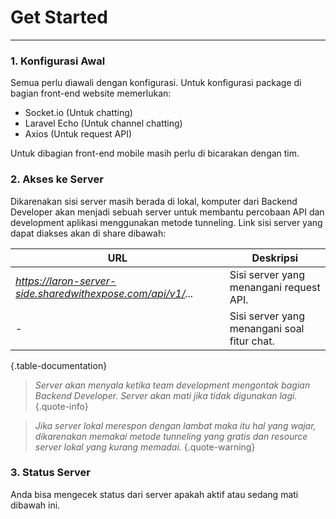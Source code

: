 # Get Started
---

### 1. Konfigurasi Awal
Semua perlu diawali dengan konfigurasi. Untuk konfigurasi package di bagian front-end website memerlukan:
 - Socket.io (Untuk chatting)
 - Laravel Echo (Untuk channel chatting)
 - Axios (Untuk request API)

Untuk dibagian front-end mobile masih perlu di bicarakan dengan tim.

### 2. Akses ke Server
Dikarenakan sisi server masih berada di lokal, komputer dari Backend Developer akan menjadi sebuah server untuk membantu percobaan API dan development aplikasi menggunakan metode tunneling. Link sisi server yang dapat diakses akan di share dibawah:

<div class='table-responsive'>

| URL |  Deskripsi |
|--|--|
| _https://laron-server-side.sharedwithexpose.com/api/v1/..._ | Sisi server yang menangani request API. |
| - | Sisi server yang menangani soal fitur chat. |
{.table-documentation}

</div>

> _Server akan menyala ketika team development mengontak bagian Backend Developer._
> _Server akan mati jika tidak digunakan lagi._
{.quote-info}

> _Jika server lokal merespon dengan lambat maka itu hal yang wajar, dikarenakan memakai metode tunneling yang gratis dan resource server lokal yang kurang memadai._
{.quote-warning}

### 3. Status Server

Anda bisa mengecek status dari server apakah aktif atau sedang mati dibawah ini.

